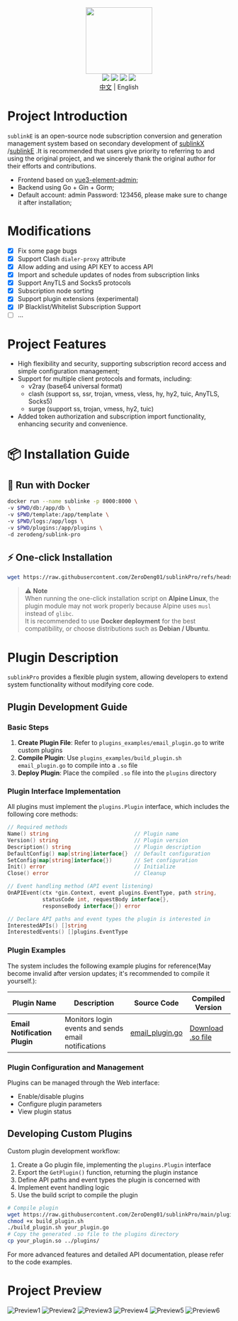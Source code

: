 <div align="center">
<img src="webs/src/assets/logo.png" width="150px" height="150px" />
</div>

<div align="center">
  <img src="https://img.shields.io/badge/Vue-5.0.8-brightgreen.svg"/>
  <img src="https://img.shields.io/badge/Go-1.24.3-green.svg"/>
  <img src="https://img.shields.io/badge/Element%20Plus-2.6.1-blue.svg"/>
  <img src="https://img.shields.io/badge/license-MIT-green.svg"/>
  <div align="center"> <a href="README.md">中文</a> | English</div>


</div>

# Project Introduction

`sublinkE` is an open-source node subscription conversion and generation management system based on secondary development of  [sublinkX](https://github.com/gooaclok819/sublinkX) /[sublinkE](https://github.com/eun1e/sublinkE)  .It is recommended that users give priority to referring to and using the original project, and we sincerely thank the original author for their efforts and contributions.

- Frontend based on [vue3-element-admin](https://github.com/youlaitech/vue3-element-admin);
- Backend using Go + Gin + Gorm;
- Default account: admin Password: 123456, please make sure to change it after installation;

# Modifications


- [x] Fix some page bugs
- [x] Support Clash `dialer-proxy` attribute
- [x] Allow adding and using API KEY to access API
- [x] Import and schedule updates of nodes from subscription links
- [x] Support AnyTLS and Socks5 protocols
- [x] Subscription node sorting
- [x] Support plugin extensions (experimental)
- [x] IP Blacklist/Whitelist Subscription Support
- [ ] ...

# Project Features

- High flexibility and security, supporting subscription record access and simple configuration management;
- Support for multiple client protocols and formats, including:
    - v2ray (base64 universal format)
    - clash (support ss, ssr, trojan, vmess, vless, hy, hy2, tuic, AnyTLS, Socks5)
    - surge (support ss, trojan, vmess, hy2, tuic)
- Added token authorization and subscription import functionality, enhancing security and convenience.

# 📦 Installation Guide

## 🚀 Run with Docker
```bash
docker run --name sublinke -p 8000:8000 \
-v $PWD/db:/app/db \
-v $PWD/template:/app/template \
-v $PWD/logs:/app/logs \
-v $PWD/plugins:/app/plugins \
-d zerodeng/sublink-pro 
```

## ⚡ One-click Installation
```bash
wget https://raw.githubusercontent.com/ZeroDeng01/sublinkPro/refs/heads/main/install.sh   && sh install.sh
```

> ⚠ **Note**  
> When running the one-click installation script on **Alpine Linux**, the plugin module may not work properly because Alpine uses `musl` instead of `glibc`.  
> It is recommended to use **Docker deployment** for the best compatibility, or choose distributions such as **Debian / Ubuntu**.


# Plugin Description

`sublinkPro` provides a flexible plugin system, allowing developers to extend system functionality without modifying core code.

## Plugin Development Guide

### Basic Steps

1. **Create Plugin File**: Refer to `plugins_examples/email_plugin.go` to write custom plugins
2. **Compile Plugin**: Use `plugins_examples/build_plugin.sh email_plugin.go` to compile into a `.so` file
3. **Deploy Plugin**: Place the compiled `.so` file into the `plugins` directory

### Plugin Interface Implementation

All plugins must implement the `plugins.Plugin` interface, which includes the following core methods:

```go
// Required methods
Name() string                           // Plugin name
Version() string                        // Plugin version
Description() string                    // Plugin description
DefaultConfig() map[string]interface{}  // Default configuration
SetConfig(map[string]interface{})       // Set configuration
Init() error                            // Initialize
Close() error                           // Cleanup

// Event handling method (API event listening)
OnAPIEvent(ctx *gin.Context, event plugins.EventType, path string, 
           statusCode int, requestBody interface{}, 
           responseBody interface{}) error

// Declare API paths and event types the plugin is interested in
InterestedAPIs() []string
InterestedEvents() []plugins.EventType
```

### Plugin Examples

The system includes the following example plugins for reference(May become invalid after version updates; it's recommended to compile it yourself.):

| Plugin Name | Description | Source Code | Compiled Version |
|-------------|-------------|------------|-----------------|
| **Email Notification Plugin** | Monitors login events and sends email notifications | [email_plugin.go](https://github.com/ZeroDeng01/sublinkPro/blob/main/plugins_examples/email_plugin.go) | [Download .so file](https://raw.githubusercontent.com/ZeroDeng01/sublinkPro/main/plugins_examples/email_plugin.so) |

### Plugin Configuration and Management

Plugins can be managed through the Web interface:
- Enable/disable plugins
- Configure plugin parameters
- View plugin status

## Developing Custom Plugins

Custom plugin development workflow:

1. Create a Go plugin file, implementing the `plugins.Plugin` interface
2. Export the `GetPlugin()` function, returning the plugin instance
3. Define API paths and event types the plugin is concerned with
4. Implement event handling logic
5. Use the build script to compile the plugin

```bash
# Compile plugin
wget https://raw.githubusercontent.com/ZeroDeng01/sublinkPro/main/plugins_examples/build_plugin.sh
chmod +x build_plugin.sh
./build_plugin.sh your_plugin.go
# Copy the generated .so file to the plugins directory
cp your_plugin.so ../plugins/
```

For more advanced features and detailed API documentation, please refer to the code examples.

# Project Preview

![Preview1](webs/src/assets/1.png)
![Preview2](webs/src/assets/2.png)
![Preview3](webs/src/assets/3.png)
![Preview4](webs/src/assets/4.png)
![Preview5](webs/src/assets/5.png)
![Preview6](webs/src/assets/6.png)
